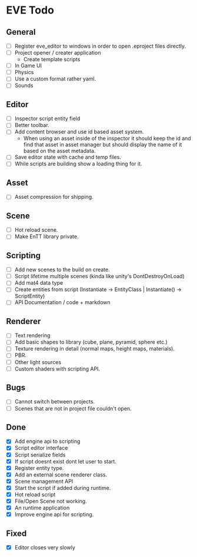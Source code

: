 # EVE Todo

## General
- [ ] Register eve_editor to windows in order to open .eproject files directly. 
- [ ] Project opener / creater application
    - Create template scripts
- [ ] In Game UI
- [ ] Physics
- [ ] Use a custom format rather yaml.
- [ ] Sounds

## Editor
- [ ] Inspector script entity field
- [ ] Better toolbar.
- [ ] Add content browser and use id based asset system.
    - When using an asset inside of the inspector it should keep the id and find that asset in asset manager
    but should display the name of it based on the asset metadata.
- [ ] Save editor state with cache and temp files.
- [ ] While scripts are building show a loading thing for it.

## Asset
- [ ] Asset compression for shipping.

## Scene
- [ ] Hot reload scene.
- [ ] Make EnTT library private.

## Scripting
- [ ] Add new scenes to the build on create. 
- [ ] Script lifetime multiple scenes (kinda like unity's DontDestroyOnLoad)
- [ ] Add mat4 data type
- [ ] Create entities from script (Instantiate<EntityClass> -> EntityClass | Instantiate() -> ScriptEntity)
- [ ] API Documentation / code + markdown

## Renderer
- [ ] Text rendering
- [ ] Add basic shapes to library (cube, plane, pyramid, sphere etc.)
- [ ] Texture rendering in detail (normal maps, height maps, materials).
- [ ] PBR.
- [ ] Other light sources
- [ ] Custom shaders with scripting API.

## Bugs
- [ ] Cannot switch between projects.
- [ ] Scenes that are not in project file couldn't open. 

## Done
- [x] Add engine api to scripting
- [x] Script editor interface
- [x] Script serialize fields
- [x] If script doesnt exist dont let user to start.
- [x] Register entity type.
- [x] Add an external scene renderer class.
- [x] Scene management API
- [x] Start the script if added during runtime.
- [x] Hot reload script
- [x] File/Open Scene not working.
- [x] An runtime application
- [x] Improve engine api for scripting.

## Fixed
- [x] Editor closes very slowly
